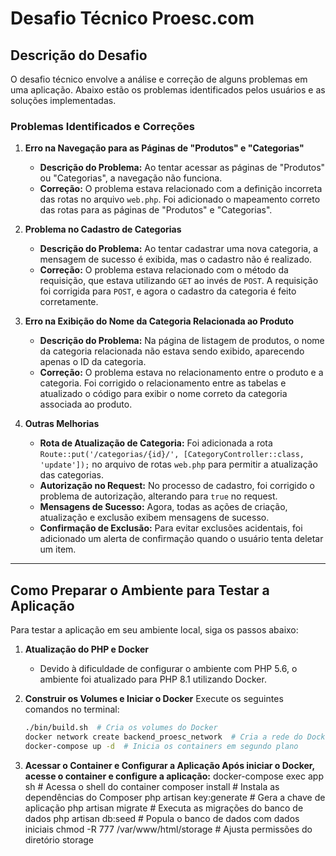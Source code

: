 # Desafio Técnico Proesc.com

## Descrição do Desafio

O desafio técnico envolve a análise e correção de alguns problemas em uma aplicação. Abaixo estão os problemas identificados pelos usuários e as soluções implementadas.

### Problemas Identificados e Correções

1. **Erro na Navegação para as Páginas de "Produtos" e "Categorias"**
   - **Descrição do Problema:** Ao tentar acessar as páginas de "Produtos" ou "Categorias", a navegação não funciona.
   - **Correção:** O problema estava relacionado com a definição incorreta das rotas no arquivo `web.php`. Foi adicionado o mapeamento correto das rotas para as páginas de "Produtos" e "Categorias".

2. **Problema no Cadastro de Categorias**
   - **Descrição do Problema:** Ao tentar cadastrar uma nova categoria, a mensagem de sucesso é exibida, mas o cadastro não é realizado.
   - **Correção:** O problema estava relacionado com o método da requisição, que estava utilizando `GET` ao invés de `POST`. A requisição foi corrigida para `POST`, e agora o cadastro da categoria é feito corretamente.

3. **Erro na Exibição do Nome da Categoria Relacionada ao Produto**
   - **Descrição do Problema:** Na página de listagem de produtos, o nome da categoria relacionada não estava sendo exibido, aparecendo apenas o ID da categoria.
   - **Correção:** O problema estava no relacionamento entre o produto e a categoria. Foi corrigido o relacionamento entre as tabelas e atualizado o código para exibir o nome correto da categoria associada ao produto.

4. **Outras Melhorias**
   - **Rota de Atualização de Categoria:** Foi adicionada a rota `Route::put('/categorias/{id}/', [CategoryController::class, 'update']);` no arquivo de rotas `web.php` para permitir a atualização das categorias.
   - **Autorização no Request:** No processo de cadastro, foi corrigido o problema de autorização, alterando para `true` no request.
   - **Mensagens de Sucesso:** Agora, todas as ações de criação, atualização e exclusão exibem mensagens de sucesso.
   - **Confirmação de Exclusão:** Para evitar exclusões acidentais, foi adicionado um alerta de confirmação quando o usuário tenta deletar um item.

---

## Como Preparar o Ambiente para Testar a Aplicação

Para testar a aplicação em seu ambiente local, siga os passos abaixo:

1. **Atualização do PHP e Docker**
   - Devido à dificuldade de configurar o ambiente com PHP 5.6, o ambiente foi atualizado para PHP 8.1 utilizando Docker.
   
2. **Construir os Volumes e Iniciar o Docker**
   Execute os seguintes comandos no terminal:

   ```bash
   ./bin/build.sh  # Cria os volumes do Docker
   docker network create backend_proesc_network  # Cria a rede do Docker
   docker-compose up -d  # Inicia os containers em segundo plano

3. **Acessar o Container e Configurar a Aplicação Após iniciar o Docker, acesse o container e configure a aplicação:**
docker-compose exec app sh  # Acessa o shell do container
composer install  # Instala as dependências do Composer
php artisan key:generate  # Gera a chave de aplicação
php artisan migrate  # Executa as migrações do banco de dados
php artisan db:seed  # Popula o banco de dados com dados iniciais
chmod -R 777 /var/www/html/storage  # Ajusta permissões do diretório storage